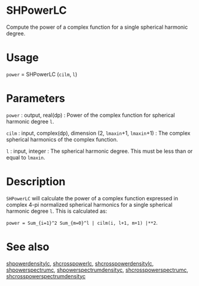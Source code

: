 # SHPowerLC

Compute the power of a complex function for a single spherical harmonic degree.

# Usage

`power` = SHPowerLC (`cilm`, `l`)

# Parameters

`power` : output, real(dp)
:   Power of the complex function for spherical harmonic degree `l`.

`cilm` : input, complex(dp), dimension (2, `lmaxin`+1, `lmaxin`+1)
:   The complex spherical harmonics of the complex function.

`l` : input, integer
:   The spherical harmonic degree. This must be less than or equal to `lmaxin`.

# Description

`SHPowerLC` will calculate the power of a complex function expressed in complex 4-pi normalized spherical harmonics for a single spherical harmonic degree `l`. This is calculated as:

`power = Sum_{i=1}^2 Sum_{m=0}^l | cilm(i, l+1, m+1) |**2`.

# See also

[shpowerdensitylc](shpowerdensitylc.html), [shcrosspowerlc](shcrosspowerlc.html), [shcrosspowerdensitylc](shcrosspowerdensitylc.html), [shpowerspectrumc](shpowerspectrumc.html), [shpowerspectrumdensityc](shpowerspectrumdensityc.html), [shcrosspowerspectrumc](shcrosspowerspectrumc.html), [shcrosspowerspectrumdensityc](shcrosspowerspectrumdensityc.html)
